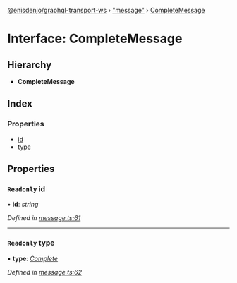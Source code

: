 [@enisdenjo/graphql-transport-ws](../README.md) › ["message"](../modules/_message_.md) › [CompleteMessage](_message_.completemessage.md)

# Interface: CompleteMessage

## Hierarchy

* **CompleteMessage**

## Index

### Properties

* [id](_message_.completemessage.md#readonly-id)
* [type](_message_.completemessage.md#readonly-type)

## Properties

### `Readonly` id

• **id**: *string*

*Defined in [message.ts:61](https://github.com/enisdenjo/graphql-transport-ws/blob/eca7681/src/message.ts#L61)*

___

### `Readonly` type

• **type**: *[Complete](../enums/_message_.messagetype.md#complete)*

*Defined in [message.ts:62](https://github.com/enisdenjo/graphql-transport-ws/blob/eca7681/src/message.ts#L62)*
